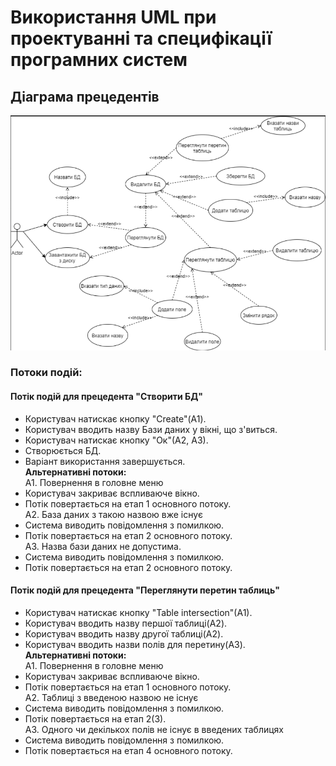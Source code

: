 # Використання UML при проектуванні та специфікації програмних систем
## Діаграма прецедентів
![Alt text](../img/UseCase0.png?raw=true)
### Потоки подій:
#### Потік подій для прецедента "Створити БД"
* Користувач натискає кнопку "Create"(А1).
* Користувач вводить назву Бази даних у вікні, що з'виться.
* Користувач натискає кнопку "Ок"(А2, А3).
* Створюється БД.
* Варіант використання завершується. <br />
**Альтернативні потоки:** <br />
А1. Повернення в головне меню
* Користувач закриває вспливаюче вікно.
* Потік повертається на етап 1 основного потоку. <br />
А2. База даних з такою назвою вже існує <br />
* Система виводить повідомлення з помилкою.
* Потік повертається на етап 2 основного потоку. <br />
А3. Назва бази даних не допустима. <br />
* Система виводить повідомлення з помилкою.
* Потік повертається на етап 2 основного потоку.
#### Потік подій для прецедента "Переглянути перетин таблиць"
* Користувач натискає кнопку "Table intersection"(A1).
* Користувач вводить назву першої таблиці(А2).
* Користувач вводить назву другої таблиці(А2).
* Користувач вводить назви полів для перетину(А3). <br />
**Альтернативні потоки:** <br />
А1. Повернення в головне меню
* Користувач закриває вспливаюче вікно.
* Потік повертається на етап 1 основного потоку. <br />
А2. Таблиці з введеною назвою не існує
* Система виводить повідомлення з помилкою.
* Потік повертається на етап 2(3). <br />
А3. Одного чи декількох полів не існує в введених таблицях
* Система виводить повідомлення з помилкою.
* Потік повертається на етап 4 основного потоку.
